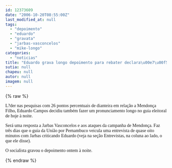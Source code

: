 ```yaml
---
id: 12373609
date: "2006-10-20T08:55:00Z"
last_modified_at: null
tags:
  - "depoimento"
  - "eduardo"
  - "gravata"
  - "jarbas-vasconcelos"
  - "mike-longo"
categories:
  - "noticias"
title: "Eduardo grava longo depoimento para rebater declara\u00e7\u00f5es de Jarbas"
sutia: null
chapeu: null
autor: null
imagem: null
---
```

{% raw %}
<p><P><FONT face=Verdana>L?der nas pesquisas com 26 pontos percentuais de dianteira em relação a Mendonça Filho, Eduardo Campos decidiu também fazer um pronunciamento longo no guia eleitoral de hoje à noite.</FONT></P></p>
<p><P><FONT face=Verdana>Será uma resposta a Jarbas Vasconcelos e aos ataques da campanha de Mendonça. Faz três dias que o guia da União por Pernambuco veicula uma entrevista de quase oito minutos com Jarbas criticando Eduardo (veja na seção Entrevistas, na coluna ao lado, o que ele disse).</FONT></P></p>
<p><P><FONT face=Verdana>O socialista gravou o depoimento ontem à noite.</FONT></P> </p>
{% endraw %}